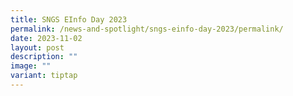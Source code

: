 ```yaml
---
title: SNGS EInfo Day 2023
permalink: /news-and-spotlight/sngs-einfo-day-2023/permalink/
date: 2023-11-02
layout: post
description: ""
image: ""
variant: tiptap
---
```

